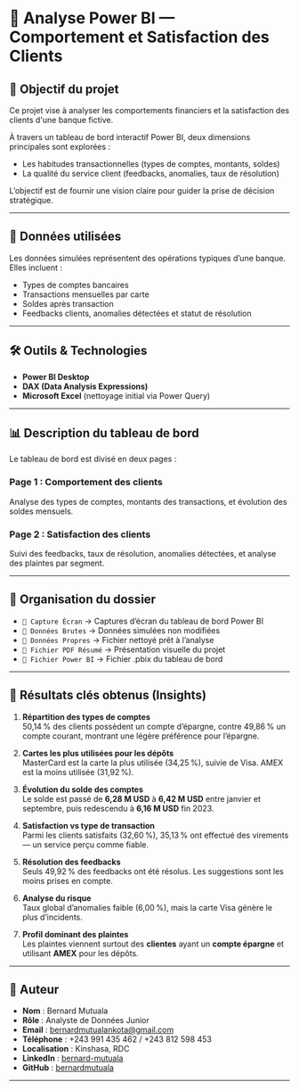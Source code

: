 # 📌 Analyse Power BI — Comportement et Satisfaction des Clients

## 🎯 Objectif du projet

Ce projet vise à analyser les comportements financiers et la satisfaction des clients d'une banque fictive.

À travers un tableau de bord interactif Power BI, deux dimensions principales sont explorées :
- Les habitudes transactionnelles (types de comptes, montants, soldes)
- La qualité du service client (feedbacks, anomalies, taux de résolution)

L’objectif est de fournir une vision claire pour guider la prise de décision stratégique.

---

## 🧮 Données utilisées

Les données simulées représentent des opérations typiques d’une banque. Elles incluent :
- Types de comptes bancaires
- Transactions mensuelles par carte
- Soldes après transaction
- Feedbacks clients, anomalies détectées et statut de résolution

---

## 🛠️ Outils & Technologies

- **Power BI Desktop**
- **DAX (Data Analysis Expressions)**
- **Microsoft Excel** (nettoyage initial via Power Query)

---

## 📊 Description du tableau de bord

Le tableau de bord est divisé en deux pages :

### Page 1 : Comportement des clients  
Analyse des types de comptes, montants des transactions, et évolution des soldes mensuels.

### Page 2 : Satisfaction des clients  
Suivi des feedbacks, taux de résolution, anomalies détectées, et analyse des plaintes par segment.

---

## 📁 Organisation du dossier

- `📂 Capture Écran` → Captures d’écran du tableau de bord Power BI  
- `📂 Données Brutes` → Données simulées non modifiées  
- `📂 Données Propres` → Fichier nettoyé prêt à l’analyse  
- `📂 Fichier PDF Résumé` → Présentation visuelle du projet  
- `📂 Fichier Power BI` → Fichier .pbix du tableau de bord

---

## 📌 Résultats clés obtenus (Insights)

1. **Répartition des types de comptes**  
   50,14 % des clients possèdent un compte d’épargne, contre 49,86 % un compte courant, montrant une légère préférence pour l’épargne.

2. **Cartes les plus utilisées pour les dépôts**  
   MasterCard est la carte la plus utilisée (34,25 %), suivie de Visa. AMEX est la moins utilisée (31,92 %).

3. **Évolution du solde des comptes**  
   Le solde est passé de **6,28 M USD** à **6,42 M USD** entre janvier et septembre, puis redescendu à **6,16 M USD** fin 2023.

4. **Satisfaction vs type de transaction**  
   Parmi les clients satisfaits (32,60 %), 35,13 % ont effectué des virements — un service perçu comme fiable.

5. **Résolution des feedbacks**  
   Seuls 49,92 % des feedbacks ont été résolus. Les suggestions sont les moins prises en compte.

6. **Analyse du risque**  
   Taux global d’anomalies faible (6,00 %), mais la carte Visa génère le plus d’incidents.

7. **Profil dominant des plaintes**  
   Les plaintes viennent surtout des **clientes** ayant un **compte épargne** et utilisant **AMEX** pour les dépôts.

---

## 👤 Auteur

- **Nom** : Bernard Mutuala  
- **Rôle** : Analyste de Données Junior  
- **Email** : bernardmutualankota@gmail.com  
- **Téléphone** : +243 991 435 462 / +243 812 598 453  
- **Localisation** : Kinshasa, RDC  
- **LinkedIn** : [bernard-mutuala](https://www.linkedin.com/in/bernard-mutuala-4335632a3)  
- **GitHub** : [bernardmutuala](https://github.com/bernardmutuala)

---
